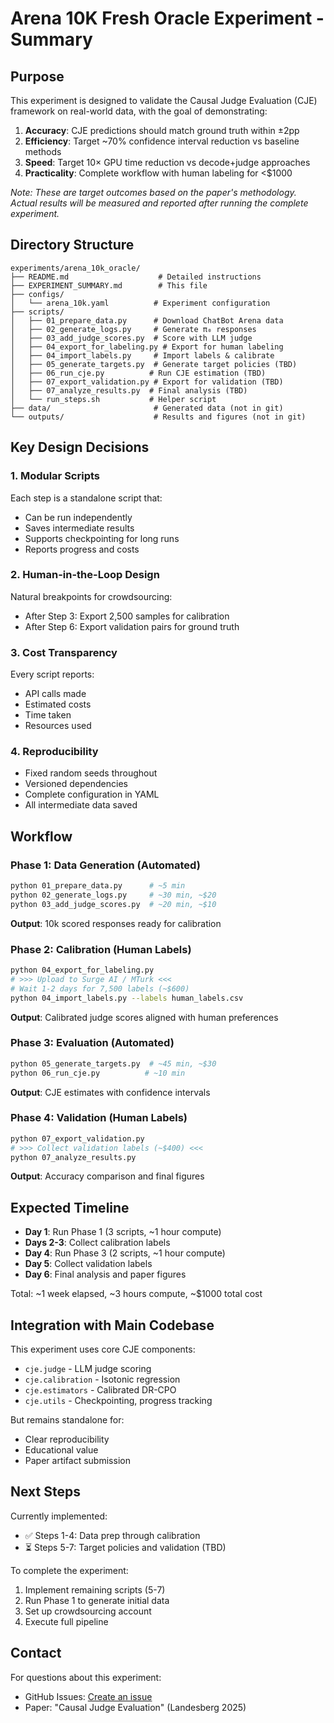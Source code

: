 # Arena 10K Fresh Oracle Experiment - Summary

## Purpose

This experiment is designed to validate the Causal Judge Evaluation (CJE) framework on real-world data, with the goal of demonstrating:
1. **Accuracy**: CJE predictions should match ground truth within ±2pp
2. **Efficiency**: Target ~70% confidence interval reduction vs baseline methods
3. **Speed**: Target 10× GPU time reduction vs decode+judge approaches
4. **Practicality**: Complete workflow with human labeling for <$1000

*Note: These are target outcomes based on the paper's methodology. Actual results will be measured and reported after running the complete experiment.*

## Directory Structure

```
experiments/arena_10k_oracle/
├── README.md                    # Detailed instructions
├── EXPERIMENT_SUMMARY.md        # This file
├── configs/
│   └── arena_10k.yaml          # Experiment configuration
├── scripts/
│   ├── 01_prepare_data.py      # Download ChatBot Arena data
│   ├── 02_generate_logs.py     # Generate π₀ responses
│   ├── 03_add_judge_scores.py  # Score with LLM judge
│   ├── 04_export_for_labeling.py # Export for human labeling
│   ├── 04_import_labels.py     # Import labels & calibrate
│   ├── 05_generate_targets.py  # Generate target policies (TBD)
│   ├── 06_run_cje.py          # Run CJE estimation (TBD)
│   ├── 07_export_validation.py # Export for validation (TBD)
│   ├── 07_analyze_results.py  # Final analysis (TBD)
│   └── run_steps.sh           # Helper script
├── data/                       # Generated data (not in git)
└── outputs/                    # Results and figures (not in git)
```

## Key Design Decisions

### 1. **Modular Scripts**
Each step is a standalone script that:
- Can be run independently
- Saves intermediate results
- Supports checkpointing for long runs
- Reports progress and costs

### 2. **Human-in-the-Loop Design**
Natural breakpoints for crowdsourcing:
- After Step 3: Export 2,500 samples for calibration
- After Step 6: Export validation pairs for ground truth

### 3. **Cost Transparency**
Every script reports:
- API calls made
- Estimated costs
- Time taken
- Resources used

### 4. **Reproducibility**
- Fixed random seeds throughout
- Versioned dependencies
- Complete configuration in YAML
- All intermediate data saved

## Workflow

### Phase 1: Data Generation (Automated)
```bash
python 01_prepare_data.py      # ~5 min
python 02_generate_logs.py     # ~30 min, ~$20
python 03_add_judge_scores.py  # ~20 min, ~$10
```
**Output**: 10k scored responses ready for calibration

### Phase 2: Calibration (Human Labels)
```bash
python 04_export_for_labeling.py
# >>> Upload to Surge AI / MTurk <<<
# Wait 1-2 days for 7,500 labels (~$600)
python 04_import_labels.py --labels human_labels.csv
```
**Output**: Calibrated judge scores aligned with human preferences

### Phase 3: Evaluation (Automated)
```bash
python 05_generate_targets.py  # ~45 min, ~$30
python 06_run_cje.py          # ~10 min
```
**Output**: CJE estimates with confidence intervals

### Phase 4: Validation (Human Labels)
```bash
python 07_export_validation.py
# >>> Collect validation labels (~$400) <<<
python 07_analyze_results.py
```
**Output**: Accuracy comparison and final figures

## Expected Timeline

- **Day 1**: Run Phase 1 (3 scripts, ~1 hour compute)
- **Days 2-3**: Collect calibration labels
- **Day 4**: Run Phase 3 (2 scripts, ~1 hour compute)  
- **Day 5**: Collect validation labels
- **Day 6**: Final analysis and paper figures

Total: ~1 week elapsed, ~3 hours compute, ~$1000 total cost

## Integration with Main Codebase

This experiment uses core CJE components:
- `cje.judge` - LLM judge scoring
- `cje.calibration` - Isotonic regression
- `cje.estimators` - Calibrated DR-CPO
- `cje.utils` - Checkpointing, progress tracking

But remains standalone for:
- Clear reproducibility
- Educational value
- Paper artifact submission

## Next Steps

Currently implemented:
- ✅ Steps 1-4: Data prep through calibration
- ⏳ Steps 5-7: Target policies and validation (TBD)

To complete the experiment:
1. Implement remaining scripts (5-7)
2. Run Phase 1 to generate initial data
3. Set up crowdsourcing account
4. Execute full pipeline

## Contact

For questions about this experiment:
- GitHub Issues: [Create an issue](https://github.com/fondutech/causal-judge-evaluation/issues)
- Paper: "Causal Judge Evaluation" (Landesberg 2025)